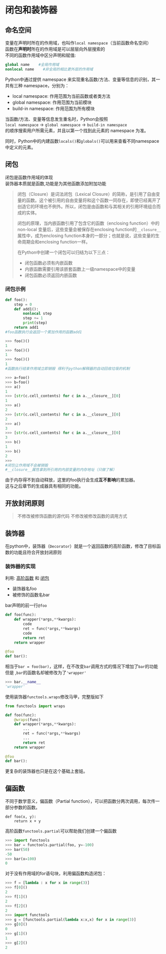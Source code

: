 # 闭包和装饰器



## 命名空间

变量在声明时所在的作用域，也叫作`local namespace`（当前函数命名空间）    
函数在**声明时**所在的作用域是可以层层向外层搜索的    
不同的函数作用域中区分声明和赋值:

```python
global name    #全局作用域
nonlocal name    #非全局的相比更外层的作用域
```

Python中通过提供 namespace 来实现重名函数/方法、变量等信息的识别，其一共有三种 namespace，分别为：

- local namespace: 作用范围为当前函数或者类方法
- global namespace: 作用范围为当前模块
- build-in namespace: 作用范围为所有模块

当函数/方法、变量等信息发生重名时，Python会按照     
`local namespace` -> `global namespace` -> `build-in namespace`    
的顺序搜索用户所需元素，并且以第一个找到此元素的 namespace 为准。

同时，Python中的内建函数`locals()`和`globals()`可以用来查看不同namespace中定义的元素。



## 闭包

闭包是函数作用域的体现    
装饰器本质就是函数,功能是为其他函数添加附加功能

> 闭包（Closure）是词法闭包（Lexical Closure）的简称，是引用了自由变量的函数。这个被引用的自由变量将和这个函数一同存在，即使已经离开了创造它的环境也不例外。所以，闭包是由函数和与其相关的引用环境组合而成的实体。
>
> 闭包的原理，当内嵌函数引用了包含它的函数（enclosing function）中的non-local 变量后，这些变量会被保存在enclosing function的`__closure__`属性中，成为enclosing function本身的一部分；也就是说，这些变量的生命周期会和enclosing function一样。 
>
> 在Python中创建一个闭包可以归结为以下三点：
>
> - 闭包函数必须有内嵌函数
> - 内嵌函数需要引用该嵌套函数上一级namespace中的变量
> - 闭包函数必须返回内嵌函数



### 闭包示例

```python
def foo():
    step = 0
    def add1():
        nonlocal step
        step += 1
        print(step)
    return add1
#foo函数执行会返回一个累加作用的函数add1 

>>> foo()()
1
>>> foo()()
1
>>> foo()()
1
#函数执行结束作用域立即销毁 得利于python解释器的自动回收垃圾的机制

>>> a=foo()
>>> b=foo()
>>> a()
1
>>> [str(c.cell_contents) for c in a.__closure__][0]
1
>>> a()
2
>>> [str(c.cell_contents) for c in a.__closure__][0]
2
>>> a()
3
>>> [str(c.cell_contents) for c in a.__closure__][0]
3
>>> b()
1
>>> b()
2
>>> 
#闭包让作用域不会被销毁 
#__closure__属性拿到所引用的内部变量的内存地址（只做了解）
```

由于内存得不到自动释放，这里的foo执行会生成**互不影响**的累加器。    
这与之后章节的生成器具有相同的功能。



## 开放封闭原则

> 不修改被修饰函数的源代码
> 不修改被修改函数的调用方式



## 装饰器

在python中，装饰器（`Decorator`）就是一个返回函数的高阶函数，修改了目标函数的功能且符合开放封闭原则



### 装饰器的实现

利用: <u>高阶函数</u>  和  <u>闭包</u>

- 装饰器名foo
- 被修饰的函数名bar


bar声明的前一行`@foo` 

```python
def foo(func):
    def wrapper(*args,**kwargs):
        code
        ret = func(*args,**kwargs)
        code
        return ret
    return wrapper
    
@foo
def bar():
```

相当于`bar = foo(bar)`，这样，在不改变`bar`调用方式的情况下增加了`bar`的功能    
但是 ,`bar`的函数名却被修改为了`'wrapper'`

```python
>>> bar.__name__
'wrapper'
```

使用装饰器`functools.wraps`修改马甲，完整版如下

```python
from functools import wraps

def foo(func):
    @wraps(func)
    def wrapper(*args,**kwargs):
        ...
        ret = func(*args,**kwargs)
        ...
        return ret
    return wrapper
    
@foo
def bar():
```

更复杂的装饰器也只是在这个基础上套娃。



## 偏函数

不同于数学意义，偏函数（Partial function），可以把函数分两次调用，每次传一部分参数的函数。

```
def foo(x, y):
    return x + y
```

高阶函数`functools.partial`可以帮助我们创建一个偏函数

```python
>>> import functools
>>> bar = functools.partial(foo, y=-100)
>>> bar(50)
-50
>>> bar(x=100)
0
```

对于没有作用域的for语句块，利用偏函数构造闭包：

```python
>>> f = [lambda : x for x in range(3)]
>>> f[0]()
2
>>> f[1]()
2
>>> f[2]()
2
>>> import functools
>>> g = [functools.partial(lambda x:x,x) for x in range(3)]
>>> g[0]()
0
>>> g[1]()
1
>>> g[2]()
2
```

